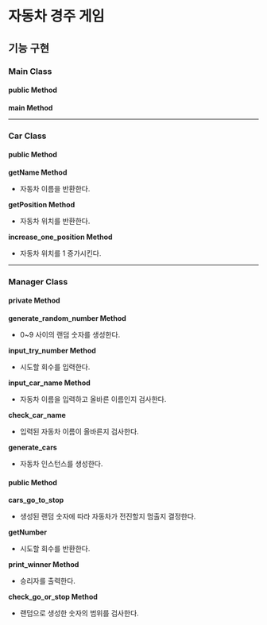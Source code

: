 # 자동차 경주 게임

## 기능 구현

### Main Class

#### public Method

**main Method**



----

### Car Class

#### public Method

**getName Method**

- 자동차 이름을 반환한다.

**getPosition Method**

- 자동차 위치를 반환한다.

**increase_one_position Method**

- 자동차 위치를 1 증가시킨다.

---

### Manager Class

#### private Method

**generate_random_number Method**

- 0~9 사이의 랜덤 숫자를 생성한다.

**input_try_number Method**

- 시도할 회수를 입력한다.

**input_car_name Method**

- 자동차 이름을 입력하고 올바른 이름인지 검사한다.

**check_car_name**

- 입력된 자동차 이름이 올바른지 검사한다.

**generate_cars**

- 자동차 인스턴스를 생성한다.



#### public Method

**cars_go_to_stop**

- 생성된 랜덤 숫자에 따라 자동차가 전진할지 멈출지 결정한다.

**getNumber**

- 시도할 회수를 반환한다.

**print_winner Method**

- 승리자를 출력한다.

**check_go_or_stop Method**

- 랜덤으로 생성한 숫자의 범위를 검사한다.

